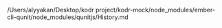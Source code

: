 /Users/alyyakan/Desktop/kodr project/kodr-mock/node_modules/ember-cli-qunit/node_modules/qunitjs/History.md